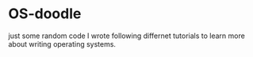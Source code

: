 # OS-doodle


just some random code I wrote following differnet tutorials to learn more about writing operating systems.


